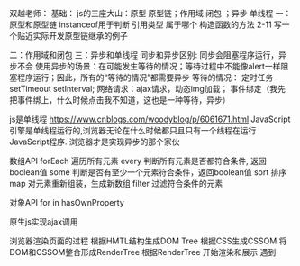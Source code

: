 双越老师：
基础：
js的三座大山：原型 原型链；作用域 闭包 ；异步 单线程
一：原型和原型链
instanceof用于判断 引用类型 属于哪个 构造函数的方法
2-11 写一个贴近实际开发原型链继承的例子

二：作用域和闭包
三：异步和单线程
同步和异步区别: 同步会阻塞程序运行，异步不会
使用异步的场景：在可能发生等待的情况；等待过程中不能像alert一样阻塞程序运行；因此，所有的“等待的情况”都需要异步
等待的情况：
定时任务 setTimeout  setInterval; 
网络请求：ajax请求，动态img加载； 
事件绑定（我先把事件绑上，什么时候点击我不知道，这也是一种等待，异步）

js是单线程
https://www.cnblogs.com/woodyblog/p/6061671.html
JavaScript引擎是单线程运行的,浏览器无论在什么时候都只且只有一个线程在运行JavaScript程序.
浏览器才是实现异步的那个家伙

数组API
forEach  遍历所有元素
every   判断所有元素是否都符合条件, 返回boolean值
some    判断是否有至少一个元素符合条件，返回boolean值
sort   排序
map   对元素重新组装，生成新数组
filter   过滤符合条件的元素

对象API
for in 
hasOwnProperty

原生js实现ajax调用

浏览器渲染页面的过程
根据HMTL结构生成DOM Tree
根据CSS生成CSSOM
将DOM和CSSOM整合形成RenderTree
根据RenderTree 开始渲染和展示
遇到<script>时，会执行并阻塞渲染

window.onload and DOMContentLoaded 的区别
window.onload  页面的全部资源加载完才会执行，包括图片、视频等
DOMContentLoaded  DOM渲染完即可执行，此时图片 视频还可能没有加载完

从输入URL到得到HTML的详细过程
浏览器更加dns服务器得到域名的ip地址
向这个IP的机器发送HTTP请求
服务器收到、处理并返回HTTP请求
浏览器得到返回内容

性能优化
减少IO操作  就是输入输出
资源压缩
缓存
使用cdn让资源加载更快
懒加载
减少dom操作
减少请求
事件节流
尽早执行操作（如 domcontentloaded）

安全性
在前端来说 ，要求不是很高
面试问到的几率应该不大
应专门的安全组或后端来做安全性
特别是数据库层面

XSS  跨站请求攻击
例如：新浪博客写一篇文章，同时偷偷插入一段<script>，攻击代码中，获取cookie，发送自己的服务器。发布博客，有人查看博客内容，会把查看者的cookie发送到攻击者的服务器
 预防：前端替换关键字，例如 替换 < 为 &lt;   >为 &gt;
CSRF   跨站请求伪造
比如  你登录一个购物网站，正在浏览商品，该网站的付费接口是aaa.com/pay?id=100  但是没有任何验证， 
然后你收到一封邮件，隐藏着 <img src=aaa.com/pay?id=100>，你查看邮件的时候，就已经悄悄的付费购买了
预防：增加验证流程，输入指纹，密码  短信验证码

简历：简洁明了，重点突出项目经历和解决方案
把个人博客放在简历中
把个人的开源项目放在简历中，或者开源的小工具

高级：
1. ES6
新的语法浏览器不能解析，需要插件babel来做一层转换，转换为浏览器能够解析的语法

wangEditor   用的gulp+rollup

rollup简单配置
```
import babel from 'rollup-plugin-babel';
import resolve from 'rollup-plugin-node-resolve';
export default {
    entry: 'src/index.js',
    format: 'umd',
    plugins: [
        resolve(),
        babel({
            exclude: 'node_modules/**'
        })
    ],
    dest: 'build/bundle.js'
}
```

模块化标准：AMD CMD
语法：import export (注意有无default)
2. Class和普通构造函数有和区别
* class在语法上更加贴合面向对象的写法
* class实现继承更加易读、易理解
* 更易于写Java等后端语言的使用
* 本质还是语法糖，使用prototype



```
class MathHandle {
    //构造器，跟php很像
    constructor(x, y){
        this.x = x;
        thix.y = y;
    }
    add () {
        return this.x = this.y;
    }
}
const m = new MathHandel(1, 2);
console.log(m.add());

```

```
function MathHandle (x, y) {
    this.x = x;
    this.y = y;
}
MathHandle.prototype.add = function(){
    return this.x + this.y;
}
const m = new MathHandel(1, 2);
console.log(m.add());
```
class 是语法糖，什么是语法糖，
双越对class语法糖的看法，这种语法糖形式，看起来和实际原理不一样的东西，我个人不赞同，形式上强行模仿java c# 却失去了它的本性和个性

3. promise
promise出现是为了解决callback hell

#### 7月8开始观看的笔记
1. 原型和原型链
* 所有的实例都有一个隐式原型属性__proto__，所有的函数都有一个显示原型属性prototype
* 所有的引用类型（数组，对象，函数），__proto__的属性值指向它的构造函数的prototype属性值。
* 当试图得到一个对象的某个属性是，如果这个对象本身没有这个属性，那么回去它的__proto__（即它的构造函数的prototype）中寻找。
看到2-10小节
